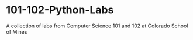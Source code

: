 # 101-102-Python-Labs
A collection of labs from Computer Science 101 and 102 at Colorado School of Mines 
